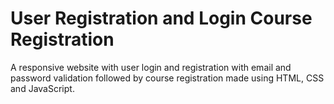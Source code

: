 # User Registration and Login  Course Registration
A responsive website with user login and registration with email and password validation followed by course registration made using HTML, CSS and JavaScript.
